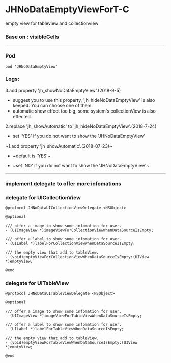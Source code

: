 # JHNoDataEmptyViewForT-C
empty view for tableview and collectionview

### Base on : visibleCells

---

### Pod
`pod 'JHNoDataEmptyView'`

### Logs:

3.add property 'jh_showNoDataEmptyView'.(2018-9-5)
- suggest you to use this property, 'jh_hideNoDataEmptyView' is also keeped. You can choose one of them.
- automatic show effect too big, some system's collectionView is also effected.

2.replace 'jh_showAutomatic' to 'jh_hideNoDataEmptyView'.(2018-7-24)
- set 'YES' if you do not want to show the 'JHNoDataEmptyView'

~1.add property 'jh_showAutomatic'.(2018-07-23)~

- ~default is 'YES'~

- ~set 'NO' if you do not want to show the 'JHNoDataEmptyView'~

---

### implement delegate to offer more infomations
### delegate for UICollectionView
```
@protocol JHNoDataUICollectionViewDelegate <NSObject>

@optional

/// offer a image to show some infomation for user.
- (UIImageView *)imageViewForCollectionViewWhenDataSourceIsEmpty;

/// offer a label to show some infomation for user.
- (UILabel *)labelForCollectionViewWhenDataSourceIsEmpty;

/// the empty view that add to tableView.
- (void)emptyViewForCollectionViewWhenDataSourceIsEmpty:(UIView *)emptyView;

@end

```

### delegate for UITableView
```
@protocol JHNoDataUITableViewDelegate <NSObject>

@optional

/// offer a image to show some infomation for user.
- (UIImageView *)imageViewForTableViewWhenDataSourceIsEmpty;

/// offer a label to show some infomation for user.
- (UILabel *)labelForTableViewWhenDataSourceIsEmpty;

/// the empty view that add to tableView.
- (void)emptyViewForTableViewWhenDataSourceIsEmpty:(UIView *)emptyView;

@end

```
